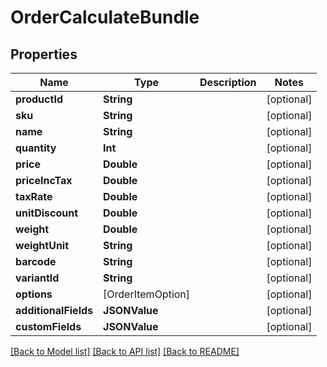 # OrderCalculateBundle

## Properties
Name | Type | Description | Notes
------------ | ------------- | ------------- | -------------
**productId** | **String** |  | [optional] 
**sku** | **String** |  | [optional] 
**name** | **String** |  | [optional] 
**quantity** | **Int** |  | [optional] 
**price** | **Double** |  | [optional] 
**priceIncTax** | **Double** |  | [optional] 
**taxRate** | **Double** |  | [optional] 
**unitDiscount** | **Double** |  | [optional] 
**weight** | **Double** |  | [optional] 
**weightUnit** | **String** |  | [optional] 
**barcode** | **String** |  | [optional] 
**variantId** | **String** |  | [optional] 
**options** | [OrderItemOption] |  | [optional] 
**additionalFields** | **JSONValue** |  | [optional] 
**customFields** | **JSONValue** |  | [optional] 

[[Back to Model list]](../README.md#documentation-for-models) [[Back to API list]](../README.md#documentation-for-api-endpoints) [[Back to README]](../README.md)


